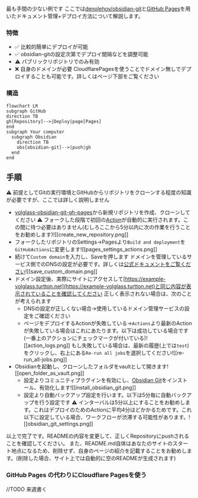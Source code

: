 最も手間の少ない例です
ここでは[denolehov/obsidian-git](https://github.com/denolehov/obsidian-git)と[GitHub Pages](https://pages.github.com)を用いたドキュメント管理+デプロイ方法について解説します。

### 特徴
- ✅ 比較的簡単にデプロイが可能
- ✅ obsidian-gitの設定次第でデプロイ間隔などを調整可能
- ⚠️ パブリックリポジトリでのみ有効
- ❌ 自身のドメインが必要
  CloudflarePagesを使うことでドメイン無しでデプロイすることも可能です。詳しくはページ下部をご覧ください

### 構造
```mermaid
flowchart LR
subgraph GitHub
direction TB
gh[Repository]-->|Deploy|page[Pages]
end
subgraph Your computer
  subgraph Obsidian
    direction TB
    obs[obsidian-git]-->|push|gh
  end
end
```

## 手順
⚠️ 前提としてGitの実行環境とGitHubからリポジトリをクローンする程度の知識が必要ですが、ここでは詳しく説明しません
- [volglass-obsidian-git-gh-pages](https://github.com/turtton/volglass-obsidian-git-gh-pages)から新規リポジトリを作成、クローンしてください
  ⚠️ フォークした段階で初回の[Action](https://github.com/turtton/volglass-obsidian-git-gh-pages/blob/main/.github/workflows/deploy.yml)が自動的に実行されます。この間に待つ必要はありません(むしろここから5分以内に次の作業を行うことをお勧めします)![[create_new_repository.png]]
- フォークしたリポジトリのSettings->Pagesより`Build and deployment`を`GitHubActions`に変更します![[pages_settings_actions.png]]
- 続けて`Custom domain`を入力し、Saveを押します
  ドメインを管理しているサービス側でのDNSの設定が必要です。詳しくは[公式ドキュメントをご覧ください](https://docs.github.com/ja/pages/configuring-a-custom-domain-for-your-github-pages-site)![[save_custom_domain.png]]
- ドメイン設定後、実際にサイトにアクセスして[https://example-volglass.turtton.net](https://example-volglass.turtton.net)と同じ内容が表示されていることを確認してください
  正しく表示されない場合は、次のことが考えられます
  - DNSの設定が正しくない場合->使用しているドメイン管理サービスの設定をご確認ください
  - ページをデプロイするActionが失敗している->`Actions`より最新のActionが失敗している場合はこれにあたります。以下は成功している場合です(一番上のアクションにチェックマークが付いている)![[action_logs.png]]
    もし失敗している場合は、最新の履歴(上では`test`)をクリックし、右上にある`Re-run all jobs`を選択してください![[re-run_all-jobs.png]]
- Obsidianを起動し、クローンしたフォルダをvaultとして開きます![[open_folder_as_vault.png]]
  - 設定よりコミュニティプラグインを有効にし、[Obsidian Git](https://github.com/denolehov/obsidian-git)をインストール、有効化します![[install_obsidian_git.png]]
   - 設定より自動バックアップ設定を行います。以下は5分毎に自動バックアップを行う設定です
     ⚠️ インターバルは5分以上にすることをお勧めします。これはデプロイのためのActionに平均4分ほどかかるためです。これ以下に設定している場合、ワークフローが渋滞する可能性があります。![[obsidian_git_settings.png]]

以上で完了です。READMEの内容を変更して、正しくRepositoryにpushされることを確認してください。
また、README.md自体はあなたのサイトのスタート地点になるため、削除せず、自身のページの紹介を記載することをお勧めします。(削除した場合、サイト上では自動的に空のREADMEが生成されます)

### GitHub Pages の代わりにCloudflare Pagesを使う
//TODO 来週書く